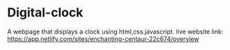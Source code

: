 # Digital-clock
A webpage that displays a clock using html,css.javascript.
live website link: https://app.netlify.com/sites/enchanting-centaur-22c674/overview
